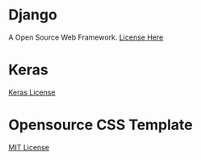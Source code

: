 # Django
A Open Source Web Framework. [License Here](https://github.com/django/django/blob/master/LICENSE)

# Keras
[Keras License](https://github.com/keras-team/keras/blob/master/LICENSE)

# Opensource CSS Template
[MIT License](https://github.com/WenjieLuo2333/Final_Questionare/blob/master/LICENSE_template)
